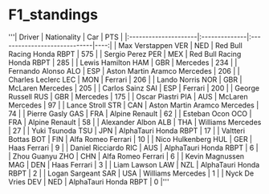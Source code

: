 # F1_standings


'''| Driver               | Nationality   | Car                          | PTS |
|:---------------------|:--------------|:-----------------------------|----:|
| Max Verstappen VER   | NED           | Red Bull Racing Honda RBPT   | 575 |
| Sergio Perez PER     | MEX           | Red Bull Racing Honda RBPT   | 285 |
| Lewis Hamilton HAM   | GBR           | Mercedes                     | 234 |
| Fernando Alonso ALO  | ESP           | Aston Martin Aramco Mercedes | 206 |
| Charles Leclerc LEC  | MON           | Ferrari                      | 206 |
| Lando Norris NOR     | GBR           | McLaren Mercedes             | 205 |
| Carlos Sainz SAI     | ESP           | Ferrari                      | 200 |
| George Russell RUS   | GBR           | Mercedes                     | 175 |
| Oscar Piastri PIA    | AUS           | McLaren Mercedes             | 97  |
| Lance Stroll STR     | CAN           | Aston Martin Aramco Mercedes | 74  |
| Pierre Gasly GAS     | FRA           | Alpine Renault               | 62  |
| Esteban Ocon OCO     | FRA           | Alpine Renault               | 58  |
| Alexander Albon ALB  | THA           | Williams Mercedes            | 27  |
| Yuki Tsunoda TSU     | JPN           | AlphaTauri Honda RBPT        | 17  |
| Valtteri Bottas BOT  | FIN           | Alfa Romeo Ferrari           | 10  |
| Nico Hulkenberg HUL  | GER           | Haas Ferrari                 | 9   |
| Daniel Ricciardo RIC | AUS           | AlphaTauri Honda RBPT        | 6   |
| Zhou Guanyu ZHO      | CHN           | Alfa Romeo Ferrari           | 6   |
| Kevin Magnussen MAG  | DEN           | Haas Ferrari                 | 3   |
| Liam Lawson LAW      | NZL           | AlphaTauri Honda RBPT        | 2   |
| Logan Sargeant SAR   | USA           | Williams Mercedes            | 1   |
| Nyck De Vries DEV    | NED           | AlphaTauri Honda RBPT        | 0   |'''

